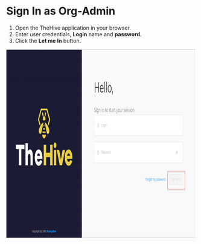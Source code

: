 # Sign In as Org-Admin

1. Open the TheHive application in your browser. 
1. Enter user credentials, **Login** name and **password**.
1. Click the **Let me In** button. 

<img src="../../images/user-guides/analyst-corner/sign-in-screen.png" alt="sign-in screen" width="500" height="500"/>